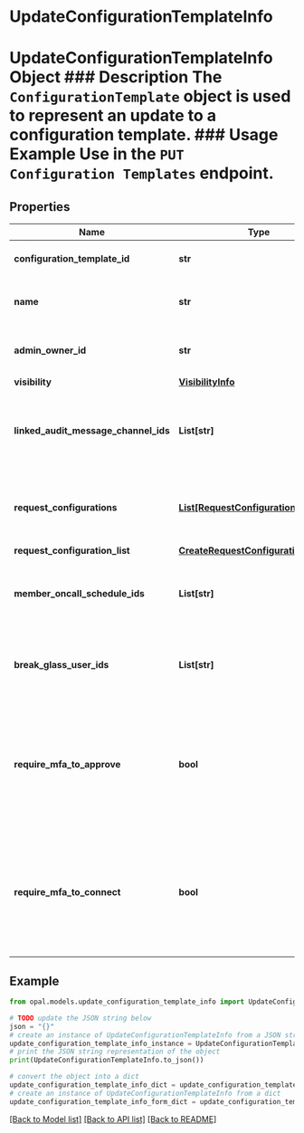 # UpdateConfigurationTemplateInfo

# UpdateConfigurationTemplateInfo Object ### Description The `ConfigurationTemplate` object is used to represent an update to a configuration template.  ### Usage Example Use in the `PUT Configuration Templates` endpoint.

## Properties

Name | Type | Description | Notes
------------ | ------------- | ------------- | -------------
**configuration_template_id** | **str** | The ID of the configuration template. | 
**name** | **str** | The name of the configuration template. | [optional] 
**admin_owner_id** | **str** | The ID of the owner of the configuration template. | [optional] 
**visibility** | [**VisibilityInfo**](VisibilityInfo.md) |  | [optional] 
**linked_audit_message_channel_ids** | **List[str]** | The IDs of the audit message channels linked to the configuration template. | [optional] 
**request_configurations** | [**List[RequestConfiguration]**](RequestConfiguration.md) | The request configuration list linked to the configuration template. | [optional] 
**request_configuration_list** | [**CreateRequestConfigurationInfoList**](CreateRequestConfigurationInfoList.md) |  | [optional] 
**member_oncall_schedule_ids** | **List[str]** | The IDs of the on-call schedules linked to the configuration template. | [optional] 
**break_glass_user_ids** | **List[str]** | The IDs of the break glass users linked to the configuration template. | [optional] 
**require_mfa_to_approve** | **bool** | A bool representing whether or not to require MFA for reviewers to approve requests for this configuration template. | [optional] 
**require_mfa_to_connect** | **bool** | A bool representing whether or not to require MFA to connect to resources associated with this configuration template. | [optional] 

## Example

```python
from opal.models.update_configuration_template_info import UpdateConfigurationTemplateInfo

# TODO update the JSON string below
json = "{}"
# create an instance of UpdateConfigurationTemplateInfo from a JSON string
update_configuration_template_info_instance = UpdateConfigurationTemplateInfo.from_json(json)
# print the JSON string representation of the object
print(UpdateConfigurationTemplateInfo.to_json())

# convert the object into a dict
update_configuration_template_info_dict = update_configuration_template_info_instance.to_dict()
# create an instance of UpdateConfigurationTemplateInfo from a dict
update_configuration_template_info_form_dict = update_configuration_template_info.from_dict(update_configuration_template_info_dict)
```
[[Back to Model list]](../README.md#documentation-for-models) [[Back to API list]](../README.md#documentation-for-api-endpoints) [[Back to README]](../README.md)


